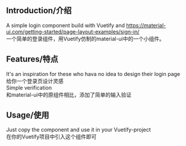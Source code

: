 ## Introduction/介绍  
A simple login component build with Vuetify and https://material-ui.com/getting-started/page-layout-examples/sign-in/  
一个简单的登录组件，用Vuetify仿制的material-ui中的一个小组件。  

## Features/特点
It's an inspiration for these who hava no idea to design their login page  
给你一个登录页设计灵感  
Simple verification  
和material-ui中的原组件相比，添加了简单的输入验证  

## Usage/使用 
Just copy the component and use it in your Vuetify-project  
在你的Vuetify项目中引入这个组件即可

